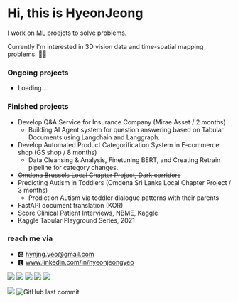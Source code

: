 <!--
- 🔭 I’m currently working on ...
- 🌱 I’m currently learning ...
- 👯 I’m looking to collaborate on ...
- 🤔 I’m looking for help with ...
- 💬 Ask me about ...
- 📫 How to reach me: ...
- 😄 Pronouns: ...
- ⚡ Fun fact: ...
-->

# Hi, this is HyeonJeong

I work on ML proejcts to solve problems.

Currently I'm interested in 3D vision data and time-spatial mapping problems. 🧚🏻


### Ongoing projects
- Loading...

### Finished projects

- Develop Q&A Service for Insurance Company (Mirae Asset / 2 months)
  - Building AI Agent system for question answering based on Tabular Documents using Langchain and Langgraph.
- Develop Automated Product Categorification System in E-commerce shop (GS shop / 8 months)
  - Data Cleansing & Analysis, Finetuning BERT, and Creating Retrain pipeline for category changes.
- ~~Omdena Brussels Local Chapter Project, Dark corridors~~
- Predicting Autism in Toddlers (Omdena Sri Lanka Local Chapter Project / 3 months)
  - Prediction Autism via toddler dialogue patterns with their parents
- FastAPI document translation (KOR)
- Score Clinical Patient Interviews, NBME, Kaggle
- Kaggle Tabular Playground Series, 2021

### reach me via 

- 🅶 hynjng.yeo@gmail.com
- 🅻 www.linkedin.com/in/hyeonjeongyeo
<!--
- 🏕 https://nearnear.github.io (KOR)
-->
 
<img src="https://img.shields.io/badge/-Python-blue?style=flat&logo=Python&logoColor=white"> <img src="https://img.shields.io/badge/-Git-blue?style=flat&logo=Git&logoColor=white"> <img src="https://img.shields.io/badge/-MySQL-blue?style=flat&logo=MySQL&logoColor=white"> <img src="https://img.shields.io/badge/-Tensorflow-blue?style=flat&logo=Tensorflow&logoColor=white"> <img src="https://img.shields.io/badge/-PyTorch-blue?style=flat&logo=PyTorch&logoColor=white">

<a href="https://hits.seeyoufarm.com"><img src="https://hits.seeyoufarm.com/api/count/incr/badge.svg?url=https%3A%2F%2Fgithub.com%2Fnearnear%2Fnearnear&count_bg=%236297F1&title_bg=%23555555&icon=&icon_color=%23E7E7E7&title=hits&edge_flat=false"/></a>
 <img alt="GitHub last commit" src="https://img.shields.io/github/last-commit/nearnear/nearnear">
